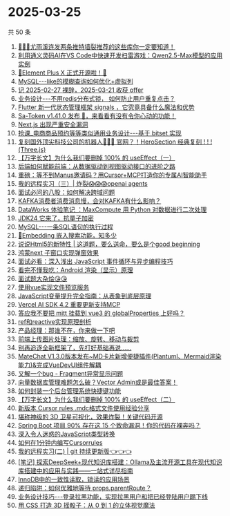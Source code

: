 # 2025-03-25

共 50 条

<!-- BEGIN JUEJIN -->
<!-- 最后更新时间 2025-03-25 00:15:41 +0800 -->
1. [🚀🚀🚀尤雨溪连发两条推特墙裂推荐的这些库你一定要知道！](https://juejin.cn/post/7484131071569772595)
1. [利用通义灵码AI在VS Code中快速开发扫雷游戏：Qwen2.5-Max模型的应用实例](https://juejin.cn/post/7484992785951801355)
1. [🥳Element Plus X 正式开源啦！🥳](https://juejin.cn/post/7484803810397929522)
1. [MySQL---like的模糊查询如何优化+虚拟列](https://juejin.cn/post/7484146964478574643)
1. [记 2025-02-27 裸辞，2025-03-21 收获 offer](https://juejin.cn/post/7485002652285190182)
1. [业务设计---不用redis分布式锁， 如何防止用户重复点击？](https://juejin.cn/post/7484262318723203112)
1. [Flutter 新一代状态管理框架 signals ，它究竟具备什么魔法和优势](https://juejin.cn/post/7484589584719626279)
1. [Sa-Token v1.41.0 发布 🚀，来看看有没有令你心动的功能！](https://juejin.cn/post/7484191942358499368)
1. [Next.js 出现严重安全漏洞](https://juejin.cn/post/7484258299488960562)
1. [抢课_电商商品预约等等类似通用业务设计---基于 bitset 实现](https://juejin.cn/post/7485002652285632550)
1. [复刻国外顶尖科技公司的机器人🤖🤖🤖 官网？！HeroSection 经典复刻 ! ! ! (Three.js)](https://juejin.cn/post/7484922528239206415)
1. [【万字长文】为什么我们要删掉 100% 的 useEffect（一）](https://juejin.cn/post/7484801077018099723)
1. [后端如何赋能前端：从数据驱动到视图驱动接口的进阶之路](https://juejin.cn/post/7483802155062935592)
1. [重磅：等不到Manus邀请码？用Cursor+MCP打造你的专属AI智能助手](https://juejin.cn/post/7483796304725786659)
1. [我的远程实习（三）| 炸裂😱😱😱openai agents](https://juejin.cn/post/7484146964479475763)
1. [面试必问的八股：如何解决跨域问题](https://juejin.cn/post/7484164591040921636)
1. [KAFKA消费者消费消息慢，会对KAFKA有什么影响？](https://juejin.cn/post/7484148683438145571)
1. [DataWorks 体验笔记 ：MaxCompute 用 Python 对数据进行二次处理](https://juejin.cn/post/7484589584718888999)
1. [JDK24 它来了，抗量子加密](https://juejin.cn/post/7484258299488223282)
1. [MySQL---一条SQL语句的执行过程](https://juejin.cn/post/7484079795494125594)
1. [🤔Embedding 嵌入搜索功能，知多少](https://juejin.cn/post/7484249031902085183)
1. [说说Html5的新特性  |  这道题，要么送命，要么是个good beginning](https://juejin.cn/post/7484088857283854347)
1. [鸿蒙next 子窗口实现弹窗效果](https://juejin.cn/post/7484023895269802022)
1. [面试必看：深入浅出 JavaScript 事件循环与异步编程技巧](https://juejin.cn/post/7484521465200132122)
1. [看完不懂我吃：Android 渲染（显示）原理](https://juejin.cn/post/7484470326080929827)
1. [面试题大杂烩😘😘](https://juejin.cn/post/7484292626260328489)
1. [使用vue实现文件预览服务](https://juejin.cn/post/7484202778538065959)
1. [JavaScript变量提升完全指南：从表象到底层原理](https://juejin.cn/post/7484131071570083891)
1. [Vercel AI SDK 4.2 重要更新支持MCP](https://juejin.cn/post/7484078291248594980)
1. [答应我不要把 mitt 挂载到 vue3 的 globalProperties 上好吗？](https://juejin.cn/post/7484705232904814618)
1. [ref和reactive实现原理剖析](https://juejin.cn/post/7484223278233681939)
1. [产品经理：那谁不在，你来做一下吧](https://juejin.cn/post/7483763157166718991)
1. [前端上传图片处理：缩放、旋转、移动与裁剪](https://juejin.cn/post/7484705232904568858)
1. [别再追逐全新框架了，先打好基础再说......](https://juejin.cn/post/7484960608782336027)
1. [MateChat V1.3.0版本发布~MD卡片新增便捷插件(Plantuml、Mermaid渲染能力)&完成VueDevUI组件解耦](https://juejin.cn/post/7484556668681666595)
1. [又解一个bug - Fragment异常显示问题](https://juejin.cn/post/7484470326081388579)
1. [向量数据库管理难题怎么破？Vector Admin或是最佳答案！](https://juejin.cn/post/7484975885599490086)
1. [如何封装一个后台管理系统快捷键功能](https://juejin.cn/post/7484941293572603944)
1. [【万字长文】为什么我们要删掉 100% 的 useEffect（二）](https://juejin.cn/post/7484920754870566951)
1. [新版本 Cursor rules .mdc格式文件使用经验分享](https://juejin.cn/post/7484787785887989798)
1. [堪称神级的 3D 卫星可视化，效果炸裂！关键代码开源](https://juejin.cn/post/7484633985454112794)
1. [Spring Boot 项目 90% 存在这 15 个致命漏洞！你的代码在裸奔吗？](https://juejin.cn/post/7484202778538803239)
1. [深入令人迷惑的JavaScript类型转换](https://juejin.cn/post/7484188555735760948)
1. [如何在1分钟内编写Cursorrules](https://juejin.cn/post/7484177362650578970)
1. [我的远程实习(二) | git 持续更新版👈👈👈](https://juejin.cn/post/7484088857283837963)
1. [[笔记] 探索DeepSeek+现代知识库搭建：Ollama及主流开源工具在现代知识库搭建中的应用与实践——一站式详尽指南](https://juejin.cn/post/7483900235288412175)
1. [InnoDB中的一致性读取，锁读的应用场景](https://juejin.cn/post/7483845178677329931)
1. [递归陷阱：如何优雅地等待 props.parentRoute？](https://juejin.cn/post/7483501805077266495)
1. [业务设计技巧---登录拉黑功能，实现拉黑用户和把已经登陆用户踢下线](https://juejin.cn/post/7485068571775008795)
1. [用 CSS 打造 3D 摇骰子：从 0 到 1 的立体视觉魔法](https://juejin.cn/post/7484787785888514086)
<!-- END JUEJIN -->